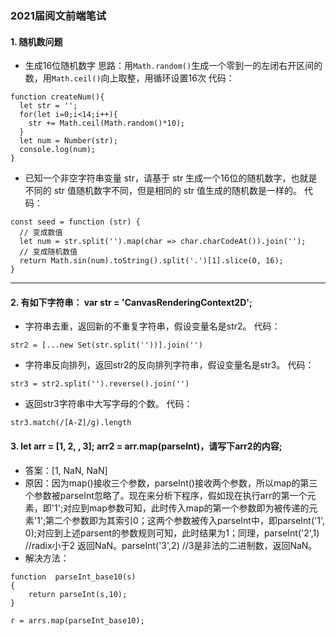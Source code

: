 ### 2021届阅文前端笔试
#### 1. 随机数问题
- 生成16位随机数字
思路：用`Math.random()`生成一个零到一的左闭右开区间的数，用`Math.ceil()`向上取整，用循环设置16次
代码：
```
function createNum(){
  let str = '';
  for(let i=0;i<14;i++){
    str += Math.ceil(Math.random()*10);
  }
  let num = Number(str);
  console.log(num);
}
```
-  已知一个非空字符串变量 str，请基于 str 生成一个16位的随机数字，也就是不同的 str 值随机数字不同，但是相同的 str 值生成的随机数是一样的。
代码：
```
const seed = function (str) {
  // 变成数值
  let num = str.split('').map(char => char.charCodeAt()).join('');
  // 变成随机数值
  return Math.sin(num).toString().split('.')[1].slice(0, 16);
}
```
* * *
#### 2. 有如下字符串： var str = 'CanvasRenderingContext2D';  
- 字符串去重，返回新的不重复字符串，假设变量名是str2。 
代码：
```
str2 = [...new Set(str.split(''))].join('')
```
- 字符串反向排列，返回str2的反向排列字符串，假设变量名是str3。 
代码：
```
str3 = str2.split('').reverse().join('')
```
- 返回str3字符串中大写字母的个数。
代码：
```
str3.match(/[A-Z]/g).length
```
#### 3. let arr = [1, 2, , 3]; arr2 = arr.map(parseInt)，请写下arr2的内容; 
- 答案：[1, NaN, NaN]
- 原因：因为map()接收三个参数，parseInt()接收两个参数，所以map的第三个参数被parseInt忽略了。现在来分析下程序，假如现在执行arr的第一个元素，即'1';对应到map参数可知，此时传入map的第一个参数即为被传递的元素'1';第二个参数即为其索引0；这两个参数被传入parseInt中，即parseInt('1', 0);对应到上述parsent的参数规则可知，此时结果为1；同理，parseInt('2',1) //radix小于2 返回NaN。parseInt('3',2) //3是非法的二进制数，返回NaN。
- 解决方法：
```
function  parseInt_base10(s)
{
    return parseInt(s,10);
}

r = arrs.map(parseInt_base10);
```
